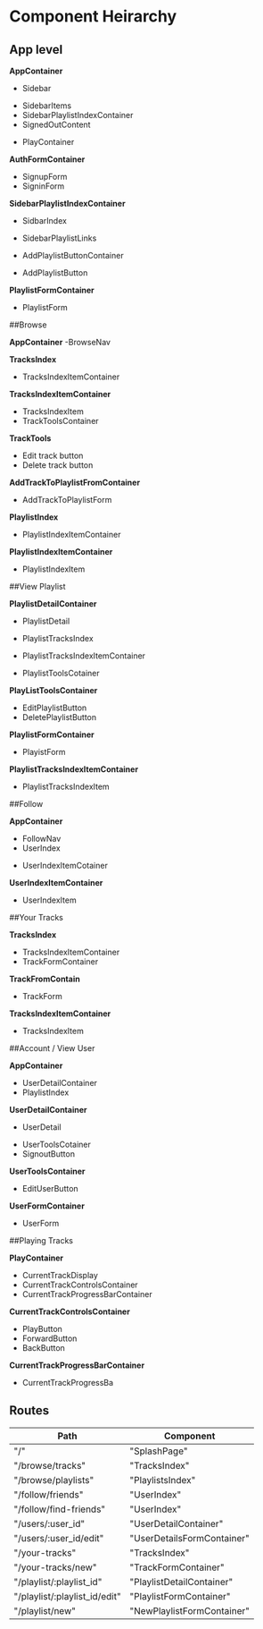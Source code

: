 # Component Heirarchy

## App level

**AppContainer**
 - Sidebar
  + SidebarItems
  + SidebarPlaylistIndexContainer
  + SignedOutContent
 - PlayContainer
 
**AuthFormContainer**
 - SignupForm
 - SigninForm
 
**SidebarPlaylistIndexContainer**
 - SidbarIndex
  + SidebarPlaylistLinks
 - AddPlaylistButtonContainer
  + AddPlaylistButton

**PlaylistFormContainer**
 - PlaylistForm

##Browse

**AppContainer**
 -BrowseNav

**TracksIndex**
 - TracksIndexItemContainer

**TracksIndexItemContainer**
 - TracksIndexItem
 - TrackToolsContainer
 
**TrackTools**
 - Edit track button 
 - Delete track button

**AddTrackToPlaylistFromContainer**
 - AddTrackToPlaylistForm

**PlaylistIndex**
 - PlaylistIndexItemContainer

**PlaylistIndexItemContainer**
 - PlaylistIndexItem

##View Playlist

**PlaylistDetailContainer**
 - PlaylistDetail
  + PlaylistTracksIndex
   *  PlaylistTracksIndexItemContainer
  + PlaylistToolsCotainer
 

**PlayListToolsContainer**
 - EditPlaylistButton
 - DeletePlaylistButton
 
**PlaylistFormContainer**
 - PlayistForm
 
**PlaylistTracksIndexItemContainer**
 - PlaylistTracksIndexItem
 
##Follow

**AppContainer**
- FollowNav
- UserIndex
 + UserIndexItemCotainer

**UserIndexItemContainer**
 - UserIndexItem

##Your Tracks 

**TracksIndex**
 - TracksIndexItemContainer
 - TrackFormContainer

**TrackFromContain**
 - TrackForm

**TracksIndexItemContainer**
 - TracksIndexItem

##Account / View User

**AppContainer**
 - UserDetailContainer
 - PlaylistIndex
 
 
**UserDetailContainer**
 - UserDetail
  + UserToolsCotainer
  + SignoutButton

**UserToolsContainer**
 - EditUserButton
 
**UserFormContainer**
 - UserForm

##Playing Tracks

**PlayContainer**
 - CurrentTrackDisplay
 - CurrentTrackControlsContainer
 - CurrentTrackProgressBarContainer
 
**CurrentTrackControlsContainer**
 - PlayButton
 - ForwardButton
 - BackButton

**CurrentTrackProgressBarContainer**
  - CurrentTrackProgressBa


## Routes

|Path   | Component   | 
|-------|-------------|
| "/" | "SplashPage" |
| "/browse/tracks" | "TracksIndex" |
| "/browse/playlists" | "PlaylistsIndex" |
| "/follow/friends" | "UserIndex" |
| "/follow/find-friends" | "UserIndex" |
| "/users/:user_id" | "UserDetailContainer" |
| "/users/:user_id/edit" | "UserDetailsFormContainer" |
| "/your-tracks" | "TracksIndex" |
| "/your-tracks/new" | "TrackFormContainer" |
| "/playlist/:playlist_id" | "PlaylistDetailContainer" |
| "/playlist/:playlist_id/edit" | "PlaylistFormContainer" |
| "/playlist/new" | "NewPlaylistFormContainer" |


